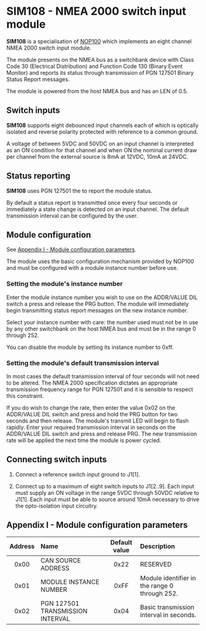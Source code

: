 # SIM108 - NMEA 2000 switch input module

**SIM108** is a specialisation of
[NOP100](https://github.com/preeve9534/NOP100)
which implements an eight channel NMEA 2000 switch input module.

The module presents on the NMEA bus as a switchbank device with
Class Code 30 (Electrical Distribution) and Function Code 130 (Binary
Event Monitor) and reports its status through transmission of
PGN 127501 Binary Status Report messages.

The module is powered from the host NMEA bus and has an LEN of 0.5.

## Switch inputs

**SIM108** supports eight debounced input channels each of which is
optically isolated and reverse polarity protected with reference to
a common ground.

A voltage of between 5VDC and 50VDC on an input channel is interpreted
as an ON condition for that channel and when ON the nominal current draw
per channel from the external source is 8mA at 12VDC, 10mA at 24VDC.

## Status reporting

**SIM108** uses PGN 127501 the to report the module status.

By default a status report is transmitted once every four seconds or
immediately a state change is detected on an input channel.
The default transmission interval can be configured by the user.

## Module configuration

See [Appendix I - Module configuration parameters](appendix-i---module-configuration-parameters).

The module uses the basic configuration mechanism provided by NOP100
and must be configured with a module instance number before use.

### Setting the module's instance number

Enter the module instance number you wish to use on the ADDR/VALUE DIL
switch a press and release the PRG button.
The module will immediately begin transmitting status report messages
on the new instance number.

Select your instance number with care: the number used must not be in
use by any other switchbank on the host NMEA bus and must be in the
range 0 through 252.

You can disable the module by setting its instance number to 0xff.

### Setting the module's default transmission interval

In most cases the default transmission interval of four seconds will
not need to be altered.
The NMEA 2000 specification dictates an appropriate transmission
frequency range for PGN 127501 and it is sensible to respect this
constraint.

If you do wish to change the rate, then enter the value 0x02 on the
ADDR/VALUE DIL switch and press and hold the PRG button for two seconds
and then release.
The module's transmit LED will begin to flash rapidly.
Enter your required transmission interval in seconds on the ADDR/VALUE
DIL switch and press and release PRG.
The new transmission rate will be applied the next time the module is
power cycled.

## Connecting switch inputs

1. Connect a reference switch input ground to J1[1].

2. Connect up to a maximum of eight switch inputs to J1[2..9].
   Each input must supply an ON voltage in the range 5VDC through 50VDC
   relative to J1[1].
   Each input must be able to source around 10mA necessary to drive the
   opto-isolation input circuitry.

## Appendix I - Module configuration parameters

| Address | Name                             | Default value | Description                                   |
| :---:   | :---                             | :---:         | :---                                          |
| 0x00    | CAN SOURCE ADDRESS               | 0x22          | RESERVED                                      |
| 0x01    | MODULE INSTANCE NUMBER           | 0xFF          | Module identifier in the range 0 through 252. |
| 0x02    | PGN 127501 TRANSMISSION INTERVAL | 0x04          | Basic transmission interval in seconds.       |
